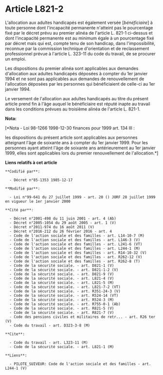 # Article L821-2

L'allocation aux adultes handicapés est également versée [*bénéficiaire*] à toute personne dont l'incapacité permanente
n'atteint pas le pourcentage fixé par le décret prévu au premier alinéa de l'article L. 821-1 ci-dessus et dont l'incapacité
permanente est au minimum égale à un pourcentage fixé par décret mais qui est, compte tenu de son handicap, dans
l'impossibilité, reconnue par la commission technique d'orientation et de reclassement professionnel   prévue à l'article L.
323-11 du code du travail, de se procurer un emploi. 

Les dispositions du premier alinéa sont applicables aux demandes d'allocation aux adultes handicapés déposées à compter du
1er janvier 1994 et ne sont pas applicables aux demandes de renouvellement de l'allocation déposées par les personnes qui
bénéficiaient de celle-ci au 1er janvier 1994. 

Le versement de l'allocation aux adultes handicapés au titre du présent article prend fin à l'âge auquel le bénéficiaire est
réputé inapte au travail dans les conditions prévues au troisième alinéa de l'article L. 821-1.

**Nota:**

[*Nota - Loi 98-1266 1998-12-30 finances pour 1999 art. 134 III :

les dispositions du présent article sont applicables aux personnes atteignant l'âge de soixante ans à compter du 1er janvier
1999. Pour les personnes ayant atteint l'âge de soixante ans antérieurement au 1er janvier 1999, elles sont applicables lors
du premier renouvellement de l'allocation.*]

**Liens relatifs à cet article**

	**Codifié par**:

	  - Décret n°85-1353 1985-12-17

	**Modifié par**:

	  - Loi n°99-641 du 27 juillet 1999 - art. 20 () JORF 28 juillet 1999 en vigueur le 1er janvier 2000

	**Cité par**:

	  - Décret n°2001-498 du 11 juin 2001 - art. 4 (Ab)
	  - Décret n°2005-1054 du 29 août 2005 - art. 1 (V)
	  - Décret n°2011-974 du 16 août 2011 (V)
	  - Décret n°2016-212 du 26 février 2016 - art. 4
	  - Code de l'action sociale et des familles - art. L14-10-7 (M)
	  - Code de l'action sociale et des familles - art. L146-3 (V)
	  - Code de l'action sociale et des familles - art. L241-6 (VT)
	  - Code de l'action sociale et des familles - art. L244-1 (M)
	  - Code de l'action sociale et des familles - art. R14-10-32 (V)
	  - Code de l'action sociale et des familles - art. R262-12 (V)
	  - Code de l'action sociale et des familles - art. R262-8 (T)
	  - Code de la sécurité sociale. - art. D821-1 (V)
	  - Code de la sécurité sociale. - art. D821-1-2 (V)
	  - Code de la sécurité sociale. - art. D821-9 (V)
	  - Code de la sécurité sociale. - art. L821-4 (V)
	  - Code de la sécurité sociale. - art. L821-5 (M)
	  - Code de la sécurité sociale. - art. L821-7-2 (VT)
	  - Code de la sécurité sociale. - art. R351-24-3 (V)
	  - Code de la sécurité sociale. - art. R524-14 (VT)
	  - Code de la sécurité sociale. - art. R524-3 (M)
	  - Code de la sécurité sociale. - art. R755-0-1 (Ab)
	  - Code de la sécurité sociale. - art. R821-5 (V)
	  - Code de la sécurité sociale. - art. R821-7 (V)
	  - Code des pensions civiles et militaires de retr... - art. R26 ter (V)
	  - Code du travail - art. D323-3-8 (M)

	**Cite**:

	  - Code du travail - art. L323-11 (M)
	  - Code de la sécurité sociale. - art. L821-1 (M)

	**Liens**:

	  - PILOTE_SUIVEUR: Code de l'action sociale et des familles - art. L244-1 (V)
